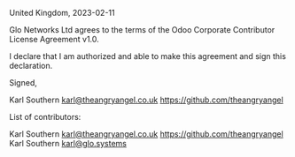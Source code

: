 United Kingdom, 2023-02-11

Glo Networks Ltd agrees to the terms of the Odoo Corporate Contributor License
Agreement v1.0.

I declare that I am authorized and able to make this agreement and sign this
declaration.

Signed,

Karl Southern karl@theangryangel.co.uk https://github.com/theangryangel

List of contributors:

Karl Southern karl@theangryangel.co.uk https://github.com/theangryangel
Karl Southern karl@glo.systems 